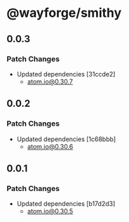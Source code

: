 # @wayforge/smithy

## 0.0.3

### Patch Changes

- Updated dependencies [31ccde2]
  - atom.io@0.30.7

## 0.0.2

### Patch Changes

- Updated dependencies [1c68bbb]
  - atom.io@0.30.6

## 0.0.1

### Patch Changes

- Updated dependencies [b17d2d3]
  - atom.io@0.30.5
